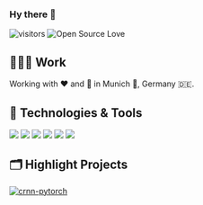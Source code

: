 ### Hy there 👋

![visitors](https://visitor-badge.laobi.icu/badge?page_id=hajowieland)
![Open Source Love](https://badges.frapsoft.com/os/v1/open-source.svg?v=102)


## 👨🏻‍💻 Work

Working with ❤️ and 🥳 in Munich 🥨, Germany 🇩🇪.

## 🔧 Technologies & Tools

![](https://img.shields.io/badge/Tools-Kubernetes-informational?style=flat&logo=kubernetes&logoColor=white&color=6aa6f8)
![](https://img.shields.io/badge/OS-macOS-informational?style=flat&logo=linux&logoColor=white&color=6aa6f8)
![](https://img.shields.io/badge/Editor-IntelliJ-informational?style=flat&logo=visual-studio-code&logoColor=white&color=6aa6f8)
![](https://img.shields.io/badge/Code-Golang-informational?style=flat&logo=python&logoColor=white&color=6aa6f8)
![](https://img.shields.io/badge/Shell-Zsh-informational?style=flat&logo=gnu-bash&logoColor=white&color=6aa6f8)
![](https://img.shields.io/badge/IaC-Terraform-informational?style=flat&logo=gnu-bash&logoColor=white&color=6aa6f8)

<!-- ## &#x1f4c8; GitHub Stats

<a href="https://github.com/hajowieland/hajowieland">
  <img align="center" src="https://github-readme-stats.vercel.app/api/top-langs/?username=hajowieland&hide=c%2B%2B,c,matlab,assembly&title_color=6aa6f8&text_color=8a919a&icon_color=6aa6f8&bg_color=22272e" alt="hajowieland's GitHub Stats" />
</a> -->


## 🗂️ Highlight Projects

<a href="https://github.com/hajowielnad/terraform-kubernetes-multi-cloud">
  <img align="center" src="https://github-readme-stats.vercel.app/api/pin/?username=hajowieland&repo=terraform-kubernetes-multi-cloud&show_icons=true&line_height=27&title_color=6aa6f8&text_color=8a919a&icon_color=6aa6f8&bg_color=22272e" alt="crnn-pytorch" />
</a>
